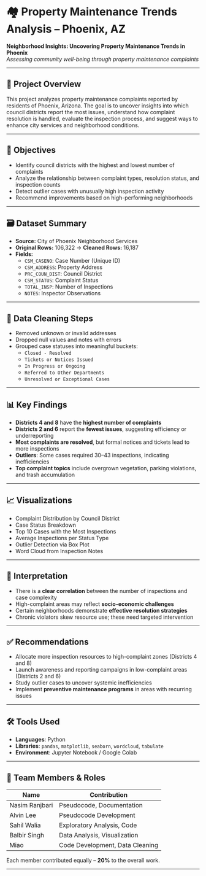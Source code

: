 # 🏘️ Property Maintenance Trends Analysis – Phoenix, AZ

**Neighborhood Insights: Uncovering Property Maintenance Trends in Phoenix**  
*Assessing community well-being through property maintenance complaints*

---

## 📌 Project Overview

This project analyzes property maintenance complaints reported by residents of Phoenix, Arizona. The goal is to uncover insights into which council districts report the most issues, understand how complaint resolution is handled, evaluate the inspection process, and suggest ways to enhance city services and neighborhood conditions.

---

## 🎯 Objectives

- Identify council districts with the highest and lowest number of complaints
- Analyze the relationship between complaint types, resolution status, and inspection counts
- Detect outlier cases with unusually high inspection activity
- Recommend improvements based on high-performing neighborhoods

---

## 🗃️ Dataset Summary

- **Source:** City of Phoenix Neighborhood Services  
- **Original Rows:** 106,322 → **Cleaned Rows:** 16,187  
- **Fields:**
  - `CSM_CASENO`: Case Number (Unique ID)
  - `CSM_ADDRESS`: Property Address
  - `PRC_COUN_DIST`: Council District
  - `CSM_STATUS`: Complaint Status
  - `TOTAL_INSP`: Number of Inspections
  - `NOTES`: Inspector Observations

---

## 🧼 Data Cleaning Steps

- Removed unknown or invalid addresses
- Dropped null values and notes with errors
- Grouped case statuses into meaningful buckets:
  - `Closed - Resolved`
  - `Tickets or Notices Issued`
  - `In Progress or Ongoing`
  - `Referred to Other Departments`
  - `Unresolved or Exceptional Cases`

---

## 📊 Key Findings

- **Districts 4 and 8** have the **highest number of complaints**
- **Districts 2 and 6** report the **fewest issues**, suggesting efficiency or underreporting
- **Most complaints are resolved**, but formal notices and tickets lead to more inspections
- **Outliers**: Some cases required 30–43 inspections, indicating inefficiencies
- **Top complaint topics** include overgrown vegetation, parking violations, and trash accumulation

---

## 📈 Visualizations

- Complaint Distribution by Council District
- Case Status Breakdown
- Top 10 Cases with the Most Inspections
- Average Inspections per Status Type
- Outlier Detection via Box Plot
- Word Cloud from Inspection Notes

---

## 🧠 Interpretation

- There is a **clear correlation** between the number of inspections and case complexity
- High-complaint areas may reflect **socio-economic challenges**
- Certain neighborhoods demonstrate **effective resolution strategies**
- Chronic violators skew resource use; these need targeted intervention

---

## ✅ Recommendations

- Allocate more inspection resources to high-complaint zones (Districts 4 and 8)
- Launch awareness and reporting campaigns in low-complaint areas (Districts 2 and 6)
- Study outlier cases to uncover systemic inefficiencies
- Implement **preventive maintenance programs** in areas with recurring issues

---

## 🛠 Tools Used

- **Languages**: Python  
- **Libraries**: `pandas`, `matplotlib`, `seaborn`, `wordcloud`, `tabulate`  
- **Environment**: Jupyter Notebook / Google Colab  

---

## 🤝 Team Members & Roles

| Name          | Contribution                           |
|---------------|----------------------------------------|
| Nasim Ranjbari| Pseudocode, Documentation              |
| Alvin Lee     | Pseudocode Development                 |
| Sahil Walia   | Exploratory Analysis, Code             |
| Balbir Singh  | Data Analysis, Visualization           |
| Miao          | Code Development, Data Cleaning        |

Each member contributed equally – **20%** to the overall work.

---

